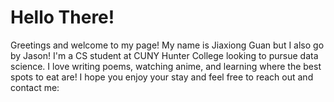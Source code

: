 # Hello There!

Greetings and welcome to my page! My name is Jiaxiong Guan but I also go by Jason!
I'm a CS student at CUNY Hunter College looking to pursue data science.
I love writing poems, watching anime, and learning where the best spots to eat are!
I hope you enjoy your stay and feel free to reach out and contact me:

